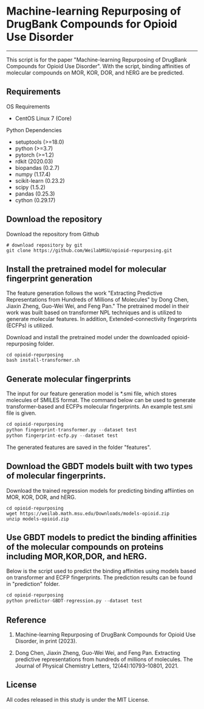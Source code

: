 # Machine-learning Repurposing of DrugBank Compounds for Opioid Use Disorder

---
This script is for the paper "Machine-learning Repurposing of DrugBank Compounds for Opioid Use Disorder". With the script, binding affinities of molecular compounds on MOR, KOR, DOR, and hERG are be predicted.

## Requirements

OS Requirements
- CentOS Linux 7 (Core)

Python Dependencies
- setuptools (>=18.0)
- python (>=3.7)
- pytorch (>=1.2)
- rdkit (2020.03)
- biopandas (0.2.7)
- numpy (1.17.4)
- scikit-learn (0.23.2)
- scipy (1.5.2)
- pandas (0.25.3)
- cython (0.29.17)


## Download the repository
Download the repository from Github
```shell
# download repository by git
git clone https://github.com/WeilabMSU/opioid-repurposing.git
```
## Install the pretrained model for molecular fingerprint generation

The feature generation follows the work "Extracting Predictive Representations from Hundreds of Millions of Molecules" by Dong Chen, Jiaxin Zheng, Guo-Wei Wei, and Feng Pan." The pretrained model in their work was built based on transformer NPL techniques and is utilized to generate molecular features. In addition, Extended-connectivity fingerprints (ECFPs) is utilized.

Download and install the pretrained model under the downloaded opioid-repurposing folder.

```shell
cd opioid-repurposing
bash install-transformer.sh
```

## Generate molecular fingerprints
The input for our feature generation model is *.smi file, which stores molecules of SMILES format. The command below can be used to generate transformer-based and ECFPs molecular fingerprints. An example test.smi file is given.

```python
cd opioid-repurposing
python fingerprint-transformer.py --dataset test
python fingerprint-ecfp.py --dataset test
```
The generated features are saved in the folder "features".

## Download the GBDT models built with two types of molecular fingerprints. 
Download the trained regression models for predicting binding affiinties on MOR, KOR, DOR, and hERG.

```shell
cd opioid-repurposing
wget https://weilab.math.msu.edu/Downloads/models-opioid.zip
unzip models-opioid.zip
```

## Use GBDT models to predict the binding affinities of the molecular compounds on proteins including MOR,KOR,DOR, and hERG.
Below is the script used to predict the binding affinities using models based on transformer and ECFP fingerprints. The prediction results can be found in "prediction" folder.

```python
cd opioid-repurposing
python predictor-GBDT-regression.py --dataset test
```

## Reference

1. Machine-learning Repurposing of DrugBank Compounds for Opioid Use Disorder, in print (2023).

2. Dong Chen, Jiaxin Zheng, Guo-Wei Wei, and Feng Pan. Extracting predictive representations from
hundreds of millions of molecules. The Journal of Physical Chemistry Letters, 12(44):10793–10801, 2021.

## License
All codes released in this study is under the MIT License.
